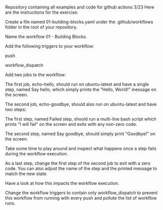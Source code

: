 Repository containing all examples and code for github actions 
3/23
Here are the instructions for the exercise:

Create a file named 01-building-blocks.yaml under the .github/workflows folder in the root of your repository.

Name the workflow 01 - Building Blocks.

Add the following triggers to your workflow:

push

workflow_dispatch

Add two jobs to the workflow:

The first job, echo-hello, should run on ubuntu-latest and have a single step, named Say hello, which simply prints the "Hello, World!" message on the screen.

The second job, echo-goodbye, should also run on ubuntu-latest and have two steps:

The first step, named Failed step, should run a multi-line bash script which prints "I will fail" on the screen and exits with any non-zero code.

The second step, named Say goodbye, should simply print "Goodbye!" on the screen.

Take some time to play around and inspect what happens once a step fails during the workflow execution.

As a last step, change the first step of the second job to exit with a zero code. You can also adjust the name of the step and the printed message to match the new state.

Have a look at how this impacts the workflow execution.

Change the workflow triggers to contain only workflow_dispatch to prevent this workflow from running with every push and pollute the list of workflow runs.